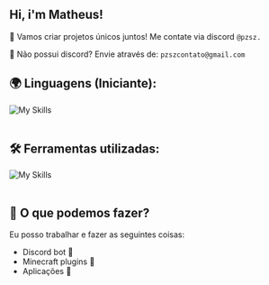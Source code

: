 ## Hi, i'm Matheus!

💫 Vamos criar projetos únicos juntos! Me contate via discord `@pzsz.`

💌 Não possui discord? Envie através de: `pzszcontato@gmail.com`

## 🌍 Linguagens (Iniciante):
![My Skills](https://skillicons.dev/icons?i=java,js,html)<br><br>

## 🛠️ Ferramentas utilizadas:
![My Skills](https://skillicons.dev/icons?i=vscode,eclipse,nodejs,discord,idea,github)<br><br>

## 💫 O que podemos fazer?
Eu posso trabalhar e fazer as seguintes coisas:
- Discord bot 🤖
- Minecraft plugins 🧱
- Aplicações 📱

